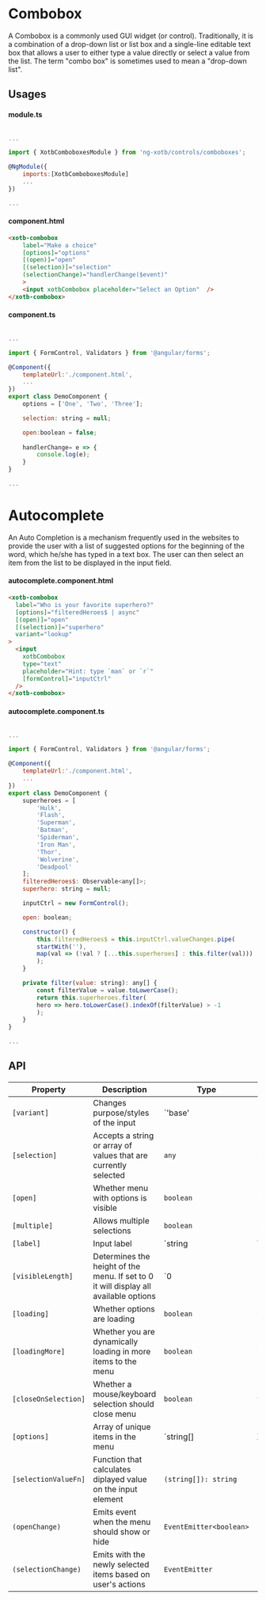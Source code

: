 # Combobox

A Combobox is a commonly used GUI widget (or control). Traditionally, it is a combination of a drop-down list or list box and a single-line editable text box that allows a user to either type a value directly or select a value from the list. The term "combo box" is sometimes used to mean a "drop-down list".


## Usages

#### module.ts
```javascript

...

import { XotbComboboxesModule } from 'ng-xotb/controls/comboboxes';

@NgModule({
    imports:[XotbComboboxesModule]
    ...
})

...
```

#### component.html
```html
<xotb-combobox
    label="Make a choice"
    [options]="options"
    [(open)]="open"
    [(selection)]="selection"
    (selectionChange)="handlerChange($event)"
    >
    <input xotbCombobox placeholder="Select an Option"  />
</xotb-combobox>
```

#### component.ts
```javascript

...

import { FormControl, Validators } from '@angular/forms';

@Component({
    templateUrl:'./component.html',
    ...
})
export class DemoComponent {
    options = ['One', 'Two', 'Three'];

    selection: string = null;

    open:boolean = false;
    
    handlerChange= e => {
        console.log(e);
    }
}

...
```

# Autocomplete

An Auto Completion is a mechanism frequently used in the websites to provide the user with a list of suggested options for the beginning of the word, which he/she has typed in a text box. The user can then select an item from the list to be displayed in the input field.

#### autocomplete.component.html
```html
<xotb-combobox
  label="Who is your favorite superhero?"
  [options]="filteredHeroes$ | async"
  [(open)]="open"
  [(selection)]="superhero"
  variant="lookup"
>
  <input
    xotbCombobox
    type="text"
    placeholder="Hint: type `man` or `r`"
    [formControl]="inputCtrl"
  />
</xotb-combobox>
```

#### autocomplete.component.ts
```javascript

...

import { FormControl, Validators } from '@angular/forms';

@Component({
    templateUrl:'./component.html',
    ...
})
export class DemoComponent {
    superheroes = [
        'Hulk',
        'Flash',
        'Superman',
        'Batman',
        'Spiderman',
        'Iron Man',
        'Thor',
        'Wolverine',
        'Deadpool'
    ];
    filteredHeroes$: Observable<any[]>;
    superhero: string = null;

    inputCtrl = new FormControl();

    open: boolean;

    constructor() {
        this.filteredHeroes$ = this.inputCtrl.valueChanges.pipe(
        startWith(''),
        map(val => (!val ? [...this.superheroes] : this.filter(val)))
        );
    }

    private filter(value: string): any[] {
        const filterValue = value.toLowerCase();
        return this.superheroes.filter(
        hero => hero.toLowerCase().indexOf(filterValue) > -1
        );
    }
}

...
```

## API
 
#### <xotb-file-upload>

| Property | Description | Type | Default |
| --- | --- | --- | --- |
| `[variant]` | Changes purpose/styles of the input | `'base' | 'lookup'` | `'base'` |
| `[selection]` | Accepts a string or array of values that are currently selected | `any` | `false` |
| `[open]` | Whether menu with options is visible | `boolean` | `false` |
| `[multiple]` | Allows multiple selections | `boolean` | `false` |
| `[label]` | Input label | `string | TemplateRef` |  |
| `[visibleLength]` | Determines the height of the menu. If set to 0 it will display all available options | `0 | 5 | 7 | 10` | `5` |
| `[loading]` | Whether options are loading | `boolean` | `false` |
| `[loadingMore]` | Whether you are dynamically loading in more items to the menu | `boolean` | `false` |
| `[closeOnSelection]` | Whether a mouse/keyboard selection should close menu | `boolean` | `true` |
| `[options]` | Array of unique items in the menu | `string[] | XotbComboboxOptionItem[]` |  |
| `[selectionValueFn]` | Function that calculates diplayed value on the input element | `(string[]): string` | `Function` |
| `(openChange)` | Emits event when the menu should show or hide | `EventEmitter<boolean>` | `false` |
| `(selectionChange)` | Emits with the newly selected items based on user's actions | `EventEmitter` |  |